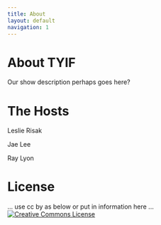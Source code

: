 ```yaml
---
title: About
layout: default
navigation: 1
---
```


# About TYIF

Our show description perhaps goes here?

# The Hosts

Leslie Risak

Jae Lee

Ray Lyon

# License

... use cc by as below or put in information here ...
[![Creative Commons License](https://i.creativecommons.org/l/by/4.0/88x31.png)](http://creativecommons.org/licenses/by/4.0/)
